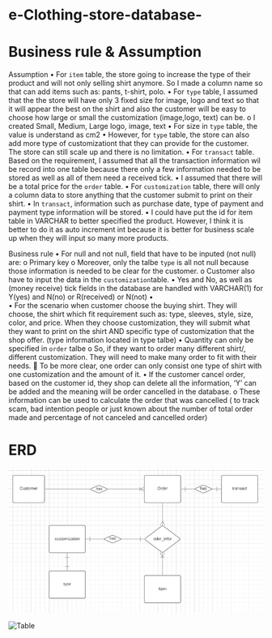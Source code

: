 # e-Clothing-store-database-

# Business rule & Assumption
Assumption
•	For `item` table, the store going to increase the type of their product and will not only selling shirt anymore. So I made a column name so that can add items such as: pants, t-shirt, polo.
•	For `type` table, I assumed that the the store  will have only 3 fixed size for image, logo and text so that it will appear the best on the shirt and also the customer  will be easy to choose how large or small the customization (image,logo, text) can be. 
o	I created Small, Medium, Large logo, image, text
•	For size in `type` table, the value is understand as cm2 
•	However, for `type` table, the store can also add more type of customizationt that they can provide for the customer. The store can still scale up and there is no limitation.
•	For `transact` table. Based on the requirement, I assumed that all the transaction information wil be record into one table because there only a few information needed to be stored as well as all of them need a received tick. 
•	I assumed that there will be a total price for the `order` table.
•	For `customization` table, there will only a column data to store anything that the customer submit to print on their shirt. 
•	In `transact`, information such as purchase date, type of payment and payment type information will be stored.
•	I could have put the id for item table in VARCHAR to better specified the product. However, I think it is better to do it as auto increment int because it is better for business scale up when they will input so many more products.

Business rule 
•	For null and not null, field that have to be inputed (not null) are:
o	Primary key
o	 Moreover, only the talbe `type`  is all not null because those information is needed to be clear for the customer. 
o	Customer also have to input the data in the `customization`table. 
•	Yes and No, as well as (money receive) tick fields in the database are handled with VARCHAR(1) for Y(yes) and N(no) or R(received) or N(not) 
•	
•	For the scenario when customer choose the buying shirt. They will choose, the shirt which fit requirement such as: type, sleeves, style, size, color, and price. When they choose customization, they will submit what they want to print on the shirt AND specific type of customization that the shop offer. (type information located in type talbe) 
•	Quantity can only be specified in `order` talbe 
o	So, if they want to order many different shirt/, different customization. They will need to make many order to fit with their needs.
	To be more clear, one order can only consist one type of shirt with one customization and the amount of it. 
•	If the customer cancel order, based on the customer id, they shop can delete all the information, ‘Y’ can be added and the meaning will be order cancelled in the database. 
o	These information can be used to calculate the order that was cancelled ( to track scam, bad intention people or just known about the number of total order made and percentage of not canceled and cancelled order)

# ERD 
![Diagram](resource/diagram.png)

![Table](resource/table.png)

